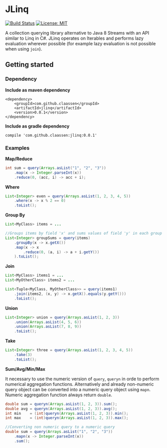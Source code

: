 # JLinq
[![Build Status](https://travis-ci.org/claassen/jlinq.svg?branch=master)](https://travis-ci.org/claassen/jlinq) [![License: MIT](https://img.shields.io/badge/License-MIT-yellow.svg)](https://opensource.org/licenses/MIT)

A collection querying library alternative to Java 8 Streams with an API similar to Linq in C#. JLinq operates on Iterables and performs lazy evaluation wherever possible (for example lazy evaluation is not possible when using `join`).

## Getting started
### Dependency
**Include as maven dependency**

```
<dependency>
    <groupId>com.github.claassen</groupId>
    <artifactId>jlinq</artifactId>
    <version>0.0.1</version>
</dependency>
```

**Include as gradle dependency**

```
compile 'com.github.claassen:jlinq:0.0.1'
```

### Examples
**Map/Reduce**

```java
int sum = query(Arrays.asList("1", "2", "3"))
    .map(x -> Integer.parseInt(x))
    .reduce(0, (acc, i) -> acc + i);
```

**Where**

```java
List<Integer> even = query(Arrays.asList(1, 2, 3, 4, 5))
    .where(x -> x % 2 == 0)
    .toList();
```

**Group By**

```java
List<MyClass> items = ...

//Groups items by field 'x' and sums values of field 'y' in each group
List<Integer> groupSums = query(items)
    .groupBy(x -> x.getX())
    .map(x -> x
        .reduce(0, (a, i) -> a + i.getY())
    ).toList();
```

**Join**

```java
List<MyClass> items1 = ...
List<MyOtherClass> items2 = ...

List<Tuple<MyClass, MyOtherClass>> = query(items1)
    .join(items2, (x, y) -> x.getX().equals(y.getY()))
    .toList();
```

**Union**

```java
List<Integer> union = query(Arrays.asList(1, 2, 3))
    .union(Arrays.asList(4, 5, 6))
    .union(Arrays.asList(7, 8, 9))
    .toList();
```

**Take**

```java
List<Integer> three = query(Arrays.asList(1, 2, 3, 4, 5))
    .take(3)
    .toList();
```

**Sum/Avg/Min/Max**

It necessary to use the numeric version of `query`, `queryn` in orde to perform numerical aggregation functions. Alternatively and already non-numeric query object can be converted into a numeric query object using `mapn`. Numeric aggregation function always return `double`.

```java
double sum = queryn(Arrays.asList(1, 2, 3)).sum();
double avg = queryn(Arrays.asList(1, 2, 3)).avg();
int min    = (int)queryn(Arrays.asList(1, 2, 3)).min();
int max    = (int)queryn(Arrays.asList(1, 2, 3)).max();

//Converting non numeric query to a numeric query
double sum = query(Arrays.asList("1", "2", "3"))
    .mapn(x -> Integer.parseInt(x))
    .sum();
```



